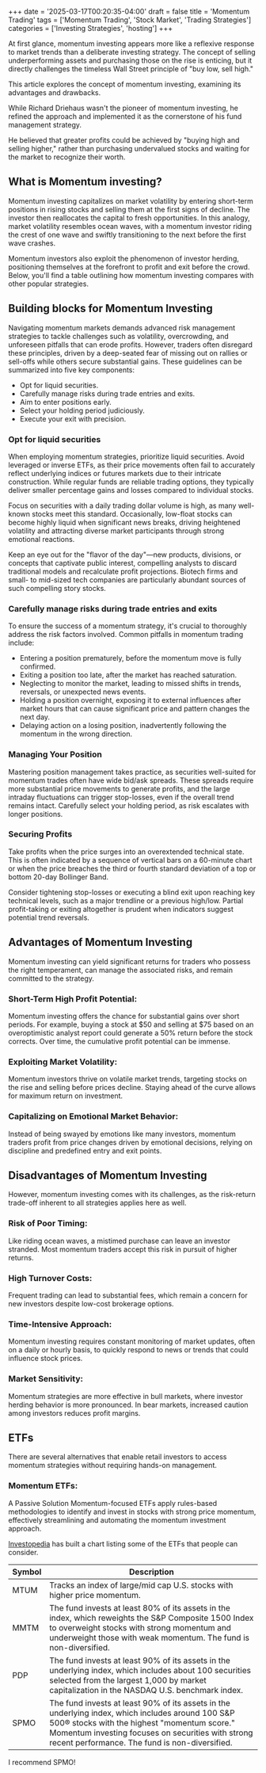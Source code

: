 +++
date = '2025-03-17T00:20:35-04:00'
draft = false
title = 'Momentum Trading'
tags = ['Momentum Trading', 'Stock Market', 'Trading Strategies']
categories = ['Investing Strategies', 'hosting']
+++

At first glance, momentum investing appears more like a reflexive response to market trends than a deliberate investing strategy. The concept of selling underperforming assets and purchasing those on the rise is enticing, but it directly challenges the timeless Wall Street principle of "buy low, sell high."

This article explores the concept of momentum investing, examining its advantages and drawbacks.

While Richard Driehaus wasn't the pioneer of momentum investing, he refined the approach and implemented it as the cornerstone of his fund management strategy.

He believed that greater profits could be achieved by "buying high and selling higher," rather than purchasing undervalued stocks and waiting for the market to recognize their worth.

## What is Momentum investing?

Momentum investing capitalizes on market volatility by entering short-term positions in rising stocks and selling them at the first signs of decline. The investor then reallocates the capital to fresh opportunities. In this analogy, market volatility resembles ocean waves, with a momentum investor riding the crest of one wave and swiftly transitioning to the next before the first wave crashes.

Momentum investors also exploit the phenomenon of investor herding, positioning themselves at the forefront to profit and exit before the crowd. Below, you'll find a table outlining how momentum investing compares with other popular strategies.

## Building blocks for Momentum Investing

Navigating momentum markets demands advanced risk management strategies to tackle challenges such as volatility, overcrowding, and unforeseen pitfalls that can erode profits. However, traders often disregard these principles, driven by a deep-seated fear of missing out on rallies or sell-offs while others secure substantial gains. These guidelines can be summarized into five key components:

- Opt for liquid securities.
- Carefully manage risks during trade entries and exits.
- Aim to enter positions early.
- Select your holding period judiciously.
- Execute your exit with precision.

### Opt for liquid securities

When employing momentum strategies, prioritize liquid securities. Avoid leveraged or inverse ETFs, as their price movements often fail to accurately reflect underlying indices or futures markets due to their intricate construction. While regular funds are reliable trading options, they typically deliver smaller percentage gains and losses compared to individual stocks.

Focus on securities with a daily trading dollar volume is high, as many well-known stocks meet this standard. Occasionally, low-float stocks can become highly liquid when significant news breaks, driving heightened volatility and attracting diverse market participants through strong emotional reactions.

Keep an eye out for the "flavor of the day"—new products, divisions, or concepts that captivate public interest, compelling analysts to discard traditional models and recalculate profit projections. Biotech firms and small- to mid-sized tech companies are particularly abundant sources of such compelling story stocks.

### Carefully manage risks during trade entries and exits

To ensure the success of a momentum strategy, it's crucial to thoroughly address the risk factors involved. Common pitfalls in momentum trading include:

- Entering a position prematurely, before the momentum move is fully confirmed.
- Exiting a position too late, after the market has reached saturation.
- Neglecting to monitor the market, leading to missed shifts in trends, reversals, or unexpected news events.
- Holding a position overnight, exposing it to external influences after market hours that can cause significant price and pattern changes the next day.
- Delaying action on a losing position, inadvertently following the momentum in the wrong direction.

### Managing Your Position

Mastering position management takes practice, as securities well-suited for momentum trades often have wide bid/ask spreads. These spreads require more substantial price movements to generate profits, and the large intraday fluctuations can trigger stop-losses, even if the overall trend remains intact. Carefully select your holding period, as risk escalates with longer positions.

### Securing Profits

Take profits when the price surges into an overextended technical state. This is often indicated by a sequence of vertical bars on a 60-minute chart or when the price breaches the third or fourth standard deviation of a top or bottom 20-day Bollinger Band.

Consider tightening stop-losses or executing a blind exit upon reaching key technical levels, such as a major trendline or a previous high/low. Partial profit-taking or exiting altogether is prudent when indicators suggest potential trend reversals.

## Advantages of Momentum Investing

Momentum investing can yield significant returns for traders who possess the right temperament, can manage the associated risks, and remain committed to the strategy.

### Short-Term High Profit Potential: 

Momentum investing offers the chance for substantial gains over short periods. For example, buying a stock at $50 and selling at $75 based on an overoptimistic analyst report could generate a 50% return before the stock corrects. Over time, the cumulative profit potential can be immense.  
### Exploiting Market Volatility: 

Momentum investors thrive on volatile market trends, targeting stocks on the rise and selling before prices decline. Staying ahead of the curve allows for maximum return on investment.  
### Capitalizing on Emotional Market Behavior: 

Instead of being swayed by emotions like many investors, momentum traders profit from price changes driven by emotional decisions, relying on discipline and predefined entry and exit points.

## Disadvantages of Momentum Investing

However, momentum investing comes with its challenges, as the risk-return trade-off inherent to all strategies applies here as well.

### Risk of Poor Timing:

Like riding ocean waves, a mistimed purchase can leave an investor stranded. Most momentum traders accept this risk in pursuit of higher returns.  
### High Turnover Costs:

Frequent trading can lead to substantial fees, which remain a concern for new investors despite low-cost brokerage options.  
### Time-Intensive Approach:

Momentum investing requires constant monitoring of market updates, often on a daily or hourly basis, to quickly respond to news or trends that could influence stock prices.  
### Market Sensitivity:

Momentum strategies are more effective in bull markets, where investor herding behavior is more pronounced. In bear markets, increased caution among investors reduces profit margins.

## ETFs
There are several alternatives that enable retail investors to access momentum strategies without requiring hands-on management.

### Momentum ETFs: 

A Passive Solution Momentum-focused ETFs apply rules-based methodologies to identify and invest in stocks with strong price momentum, effectively streamlining and automating the momentum investment approach.

[Investopedia](https://www.investopedia.com/trading/introduction-to-momentum-trading/#toc-5-exiting-with-profits) has built a chart listing some of the ETFs that people can consider.

| Symbol | Description                                                                                                                                                                                                                                             |
|--------|---------------------------------------------------------------------------------------------------------------------------------------------------------------------------------------------------------------------------------------------------------|
| MTUM   | Tracks an index of large/mid cap U.S. stocks with higher price momentum.                                                                                                                                                                                |
| MMTM   | The fund invests at least 80% of its assets in the index, which reweights the S&P Composite 1500 Index to overweight stocks with strong momentum and underweight those with weak momentum. The fund is non-diversified.                                 |
| PDP    | The fund invests at least 90% of its assets in the underlying index, which includes about 100 securities selected from the largest 1,000 by market capitalization in the NASDAQ U.S. benchmark index.                                                   |
| SPMO   | The fund invests at least 90% of its assets in the underlying index, which includes around 100 S&P 500® stocks with the highest "momentum score." Momentum investing focuses on securities with strong recent performance. The fund is non-diversified. |


I recommend SPMO!
